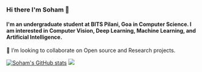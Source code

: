 ### Hi there I'm Soham 👋

#### I'm an undergraduate student at BITS Pilani, Goa in Computer Science. I am interested in Computer Vision, Deep Learning, Machine Learning, and Artificial Intelligence.

<!--
**soham-chitnis10/soham-chitnis10** is a ✨ _special_ ✨ repository because its `README.md` (this file) appears on your GitHub profile.

Here are some ideas to get you started:

- 🔭 I’m currently working on ...
- 🌱 I’m currently learning 
-->
 👯 I’m looking to collaborate on Open source and Research projects.
 <!--
- 🤔 I’m looking for help with ...
- 💬 Ask me about ...
-📫 How to reach me: 
- 😄 Pronouns: ...
- ⚡ Fun fact: ...
-->
[![Soham's GitHub stats](https://github-readme-stats.vercel.app/api?username=soham-chitnis10&show_icons=true&theme=dark&count_private=true)](https://github.com/soham-chitnis10/github-readme-stats)
![](https://komarev.com/ghpvc/?username=soham-chitnis10&color=green)


